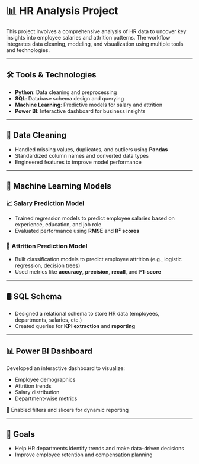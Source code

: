 # 📊 HR Analysis Project

This project involves a comprehensive analysis of HR data to uncover key insights into employee salaries and attrition patterns. The workflow integrates data cleaning, modeling, and visualization using multiple tools and technologies.

---

## 🛠️ Tools & Technologies

- **Python**: Data cleaning and preprocessing  
- **SQL**: Database schema design and querying  
- **Machine Learning**: Predictive models for salary and attrition  
- **Power BI**: Interactive dashboard for business insights  

---

## 🧹 Data Cleaning

- Handled missing values, duplicates, and outliers using **Pandas**  
- Standardized column names and converted data types  
- Engineered features to improve model performance  

---

## 🤖 Machine Learning Models

### 📈 Salary Prediction Model

- Trained regression models to predict employee salaries based on experience, education, and job role  
- Evaluated performance using **RMSE** and **R² scores**  

### 🚪 Attrition Prediction Model

- Built classification models to predict employee attrition (e.g., logistic regression, decision trees)  
- Used metrics like **accuracy**, **precision**, **recall**, and **F1-score**  

---

## 🛢️ SQL Schema

- Designed a relational schema to store HR data (employees, departments, salaries, etc.)  
- Created queries for **KPI extraction** and **reporting**  

---

## 📊 Power BI Dashboard

Developed an interactive dashboard to visualize:

- Employee demographics  
- Attrition trends  
- Salary distribution  
- Department-wise metrics  

🔧 Enabled filters and slicers for dynamic reporting

---

## 🎯 Goals

- Help HR departments identify trends and make data-driven decisions  
- Improve employee retention and compensation planning  
